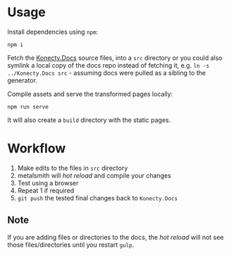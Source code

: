 # Usage

Install dependencies using `npm`:

```
npm i
```

Fetch the [Konecty.Docs](https://github.com/Konecty/Konecty.Docs) source files, into a `src` directory or you could also symlink a local copy of the docs repo instead of fetching it, e.g. `ln -s ../Konecty.Docs src` - assuming docs were pulled as a sibling to the generator.

Compile assets and serve the transformed pages locally:

```
npm run serve
```

It will also create a `build` directory with the static pages.

# Workflow

1. Make edits to the files in `src` directory
2. metalsmith will *hot reload* and compile your changes
3. Test using a browser 
4. Repeat 1 if required
5. `git push` the tested final changes back to `Konecty.Docs`

## Note

If you are adding files or directories to the docs, the *hot reload* will not see those files/directories until you restart `gulp`.
